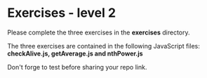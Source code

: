 # Exercises - level 2

Please complete the three exercises in the **exercises** directory.

The three exercises are contained in the following JavaScript files:
**checkAlive.js, getAverage.js and nthPower.js**

Don't forge to test before sharing your repo link.
